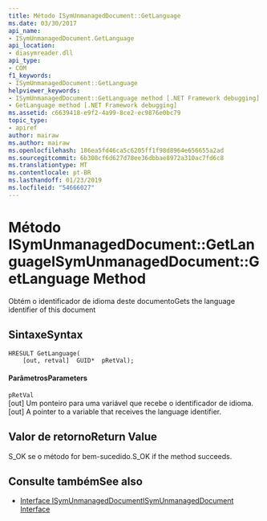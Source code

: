 ```yaml
---
title: Método ISymUnmanagedDocument::GetLanguage
ms.date: 03/30/2017
api_name:
- ISymUnmanagedDocument.GetLanguage
api_location:
- diasymreader.dll
api_type:
- COM
f1_keywords:
- ISymUnmanagedDocument::GetLanguage
helpviewer_keywords:
- ISymUnmanagedDocument::GetLanguage method [.NET Framework debugging]
- GetLanguage method [.NET Framework debugging]
ms.assetid: c6639418-e9f2-4a99-8ce2-ec9876e0bc79
topic_type:
- apiref
author: mairaw
ms.author: mairaw
ms.openlocfilehash: 186ea5fd46ca5c6205ff1f98d8964e656655a2ad
ms.sourcegitcommit: 6b308cf6d627d78ee36dbbae8972a310ac7fd6c8
ms.translationtype: MT
ms.contentlocale: pt-BR
ms.lasthandoff: 01/23/2019
ms.locfileid: "54666027"
---
```

# <a name="isymunmanageddocumentgetlanguage-method"></a><span data-ttu-id="b0e74-102">Método ISymUnmanagedDocument::GetLanguage</span><span class="sxs-lookup"><span data-stu-id="b0e74-102">ISymUnmanagedDocument::GetLanguage Method</span></span>
<span data-ttu-id="b0e74-103">Obtém o identificador de idioma deste documento</span><span class="sxs-lookup"><span data-stu-id="b0e74-103">Gets the language identifier of this document</span></span>  
  
## <a name="syntax"></a><span data-ttu-id="b0e74-104">Sintaxe</span><span class="sxs-lookup"><span data-stu-id="b0e74-104">Syntax</span></span>  
  
```  
HRESULT GetLanguage(  
    [out, retval]  GUID*  pRetVal);  
```  
  
#### <a name="parameters"></a><span data-ttu-id="b0e74-105">Parâmetros</span><span class="sxs-lookup"><span data-stu-id="b0e74-105">Parameters</span></span>  
 `pRetVal`  
 <span data-ttu-id="b0e74-106">[out] Um ponteiro para uma variável que recebe o identificador de idioma.</span><span class="sxs-lookup"><span data-stu-id="b0e74-106">[out] A pointer to a variable that receives the language identifier.</span></span>  
  
## <a name="return-value"></a><span data-ttu-id="b0e74-107">Valor de retorno</span><span class="sxs-lookup"><span data-stu-id="b0e74-107">Return Value</span></span>  
 <span data-ttu-id="b0e74-108">S_OK se o método for bem-sucedido.</span><span class="sxs-lookup"><span data-stu-id="b0e74-108">S_OK if the method succeeds.</span></span>  
  
## <a name="see-also"></a><span data-ttu-id="b0e74-109">Consulte também</span><span class="sxs-lookup"><span data-stu-id="b0e74-109">See also</span></span>
- [<span data-ttu-id="b0e74-110">Interface ISymUnmanagedDocument</span><span class="sxs-lookup"><span data-stu-id="b0e74-110">ISymUnmanagedDocument Interface</span></span>](../../../../docs/framework/unmanaged-api/diagnostics/isymunmanageddocument-interface.md)
